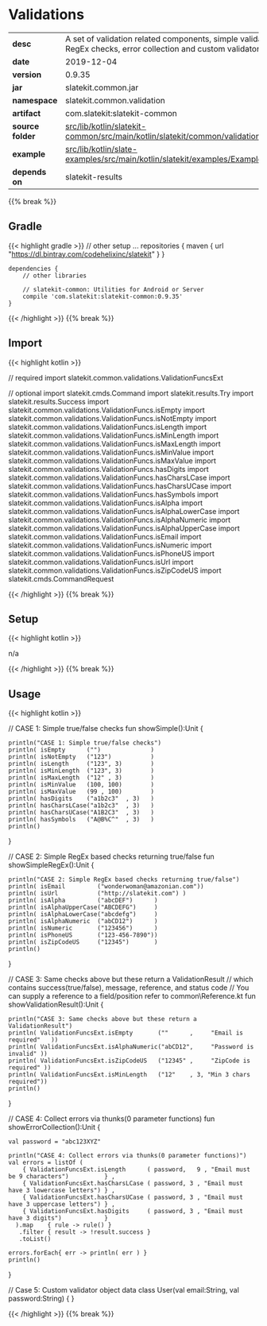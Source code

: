 
# Validations

<table class="table table-striped table-bordered">
  <tbody>
    <tr>
      <td><strong>desc</strong></td>
      <td>A set of validation related components, simple validation checks, RegEx checks, error collection and custom validators</td>
    </tr>
    <tr>
      <td><strong>date</strong></td>
      <td>2019-12-04</td>
    </tr>
    <tr>
      <td><strong>version</strong></td>
      <td>0.9.35</td>
    </tr>
    <tr>
      <td><strong>jar</strong></td>
      <td>slatekit.common.jar</td>
    </tr>
    <tr>
      <td><strong>namespace</strong></td>
      <td>slatekit.common.validation</td>
    </tr>
    <tr>
      <td><strong>artifact</strong></td>
      <td>com.slatekit:slatekit-common</td>
    </tr>
    <tr>
      <td><strong>source folder</strong></td>
      <td><a href="https://github.com/slatekit/slatekit/tree/master/src/lib/kotlin/slatekit-common/src/main/kotlin/slatekit/common/validation" class="url-ch">src/lib/kotlin/slatekit-common/src/main/kotlin/slatekit/common/validation</a></td>
    </tr>
    <tr>
      <td><strong>example</strong></td>
      <td><a href="https://github.com/slatekit/slatekit/tree/master/src/lib/kotlin/slatekit-examples/src/main/kotlin/slatekit/examples/Example_Validation.kt" class="url-ch">src/lib/kotlin/slate-examples/src/main/kotlin/slatekit/examples/Example_Validation.kt</a></td>
    </tr>
    <tr>
      <td><strong>depends on</strong></td>
      <td> slatekit-results</td>
    </tr>
  </tbody>
</table>
{{% break %}}

## Gradle
{{< highlight gradle >}}
    // other setup ...
    repositories {
        maven { url  "https://dl.bintray.com/codehelixinc/slatekit" }
    }

    dependencies {
        // other libraries

        // slatekit-common: Utilities for Android or Server
        compile 'com.slatekit:slatekit-common:0.9.35'
    }

{{< /highlight >}}
{{% break %}}

## Import
{{< highlight kotlin >}}


// required 
import slatekit.common.validations.ValidationFuncsExt


// optional 
import slatekit.cmds.Command
import slatekit.results.Try
import slatekit.results.Success
import slatekit.common.validations.ValidationFuncs.isEmpty
import slatekit.common.validations.ValidationFuncs.isNotEmpty
import slatekit.common.validations.ValidationFuncs.isLength
import slatekit.common.validations.ValidationFuncs.isMinLength
import slatekit.common.validations.ValidationFuncs.isMaxLength
import slatekit.common.validations.ValidationFuncs.isMinValue
import slatekit.common.validations.ValidationFuncs.isMaxValue
import slatekit.common.validations.ValidationFuncs.hasDigits
import slatekit.common.validations.ValidationFuncs.hasCharsLCase
import slatekit.common.validations.ValidationFuncs.hasCharsUCase
import slatekit.common.validations.ValidationFuncs.hasSymbols
import slatekit.common.validations.ValidationFuncs.isAlpha
import slatekit.common.validations.ValidationFuncs.isAlphaLowerCase
import slatekit.common.validations.ValidationFuncs.isAlphaNumeric
import slatekit.common.validations.ValidationFuncs.isAlphaUpperCase
import slatekit.common.validations.ValidationFuncs.isEmail
import slatekit.common.validations.ValidationFuncs.isNumeric
import slatekit.common.validations.ValidationFuncs.isPhoneUS
import slatekit.common.validations.ValidationFuncs.isUrl
import slatekit.common.validations.ValidationFuncs.isZipCodeUS
import slatekit.cmds.CommandRequest




{{< /highlight >}}
{{% break %}}

## Setup
{{< highlight kotlin >}}


n/a


{{< /highlight >}}
{{% break %}}

## Usage
{{< highlight kotlin >}}


  // CASE 1: Simple true/false checks
  fun showSimple():Unit {

    println("CASE 1: Simple true/false checks")
    println( isEmpty      ("")              )
    println( isNotEmpty   ("123")           )
    println( isLength     ("123", 3)        )
    println( isMinLength  ("123", 3)        )
    println( isMaxLength  ("12" , 3)        )
    println( isMinValue   (100, 100)        )
    println( isMaxValue   (99 , 100)        )
    println( hasDigits    ("a1b2c3"  , 3)   )
    println( hasCharsLCase("a1b2c3"  , 3)   )
    println( hasCharsUCase("A1B2C3"  , 3)   )
    println( hasSymbols   ("A@B%C^"  , 3)   )
    println()
  }


  // CASE 2: Simple RegEx based checks returning true/false
  fun showSimpleRegEx():Unit {

    println("CASE 2: Simple RegEx based checks returning true/false")
    println( isEmail         ("wonderwoman@amazonian.com"))
    println( isUrl           ("http://slatekit.com") )
    println( isAlpha         ("abcDEF")      )
    println( isAlphaUpperCase("ABCDEFG")     )
    println( isAlphaLowerCase("abcdefg")     )
    println( isAlphaNumeric  ("abCD12")      )
    println( isNumeric       ("123456")      )
    println( isPhoneUS       ("123-456-7890"))
    println( isZipCodeUS     ("12345")       )
    println()
  }


  // CASE 3: Same checks above but these return a ValidationResult
  // which contains success(true/false), message, reference, and status code
  // You can supply a reference to a field/position refer to common\Reference.kt
  fun showValidationResult():Unit {

    println("CASE 3: Same checks above but these return a ValidationResult")
    println( ValidationFuncsExt.isEmpty       (""      ,     "Email is required"   ))
    println( ValidationFuncsExt.isAlphaNumeric("abCD12",     "Password is invalid" ))
    println( ValidationFuncsExt.isZipCodeUS   ("12345" ,     "ZipCode is required" ))
    println( ValidationFuncsExt.isMinLength   ("12"    , 3, "Min 3 chars required"))
    println()
  }


  // CASE 4: Collect errors via thunks(0 parameter functions)
  fun showErrorCollection():Unit {

    val password = "abc123XYZ"

    println("CASE 4: Collect errors via thunks(0 parameter functions)")
    val errors = listOf (
        { ValidationFuncsExt.isLength      ( password,   9 , "Email must be 9 characters")          } ,
        { ValidationFuncsExt.hasCharsLCase ( password, 3 , "Email must have 3 lowercase letters") } ,
        { ValidationFuncsExt.hasCharsUCase ( password, 3 , "Email must have 3 uppercase letters") } ,
        { ValidationFuncsExt.hasDigits     ( password, 3 , "Email must have 3 digits")            }
      ).map    { rule -> rule() }
       .filter { result -> !result.success }
       .toList()

    errors.forEach{ err -> println( err ) }
    println()
  }

  // Case 5: Custom validator object
  data class User(val email:String, val password:String) { }


  

{{< /highlight >}}
{{% break %}}

